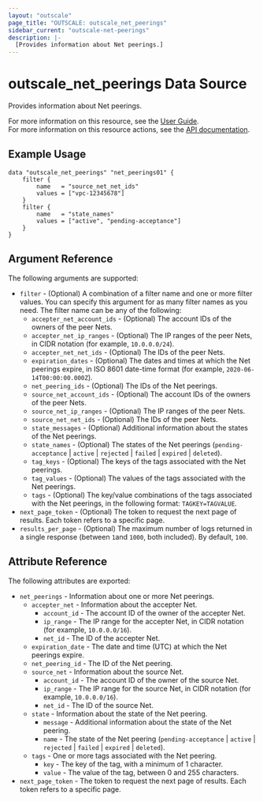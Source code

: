 ```yaml
---
layout: "outscale"
page_title: "OUTSCALE: outscale_net_peerings"
sidebar_current: "outscale-net-peerings"
description: |-
  [Provides information about Net peerings.]
---
```


# outscale_net_peerings Data Source

Provides information about Net peerings.

For more information on this resource, see the [User Guide](https://docs.outscale.com/en/userguide/About-VPC-Peering-Connections.html).  
For more information on this resource actions, see the [API documentation](https://docs.outscale.com/api#3ds-outscale-api-netpeering).

## Example Usage

```hcl
data "outscale_net_peerings" "net_peerings01" {
    filter {
        name   = "source_net_net_ids"
        values = ["vpc-12345678"]
    }
    filter {
        name   = "state_names"
        values = ["active", "pending-acceptance"]
    }
}
```

## Argument Reference

The following arguments are supported:

* `filter` - (Optional) A combination of a filter name and one or more filter values. You can specify this argument for as many filter names as you need. The filter name can be any of the following:
    * `accepter_net_account_ids` - (Optional) The account IDs of the owners of the peer Nets.
    * `accepter_net_ip_ranges` - (Optional) The IP ranges of the peer Nets, in CIDR notation (for example, `10.0.0.0/24`).
    * `accepter_net_net_ids` - (Optional) The IDs of the peer Nets.
    * `expiration_dates` - (Optional) The dates and times at which the Net peerings expire, in ISO 8601 date-time format (for example, `2020-06-14T00:00:00.000Z`).
    * `net_peering_ids` - (Optional) The IDs of the Net peerings.
    * `source_net_account_ids` - (Optional) The account IDs of the owners of the peer Nets.
    * `source_net_ip_ranges` - (Optional) The IP ranges of the peer Nets.
    * `source_net_net_ids` - (Optional) The IDs of the peer Nets.
    * `state_messages` - (Optional) Additional information about the states of the Net peerings.
    * `state_names` - (Optional) The states of the Net peerings (`pending-acceptance` \| `active` \| `rejected` \| `failed` \| `expired` \| `deleted`).
    * `tag_keys` - (Optional) The keys of the tags associated with the Net peerings.
    * `tag_values` - (Optional) The values of the tags associated with the Net peerings.
    * `tags` - (Optional) The key/value combinations of the tags associated with the Net peerings, in the following format: `TAGKEY=TAGVALUE`.
* `next_page_token` - (Optional) The token to request the next page of results. Each token refers to a specific page.
* `results_per_page` - (Optional) The maximum number of logs returned in a single response (between `1`and `1000`, both included). By default, `100`.

## Attribute Reference

The following attributes are exported:

* `net_peerings` - Information about one or more Net peerings.
    * `accepter_net` - Information about the accepter Net.
        * `account_id` - The account ID of the owner of the accepter Net.
        * `ip_range` - The IP range for the accepter Net, in CIDR notation (for example, `10.0.0.0/16`).
        * `net_id` - The ID of the accepter Net.
    * `expiration_date` - The date and time (UTC) at which the Net peerings expire.
    * `net_peering_id` - The ID of the Net peering.
    * `source_net` - Information about the source Net.
        * `account_id` - The account ID of the owner of the source Net.
        * `ip_range` - The IP range for the source Net, in CIDR notation (for example, `10.0.0.0/16`).
        * `net_id` - The ID of the source Net.
    * `state` - Information about the state of the Net peering.
        * `message` - Additional information about the state of the Net peering.
        * `name` - The state of the Net peering (`pending-acceptance` \| `active` \| `rejected` \| `failed` \| `expired` \| `deleted`).
    * `tags` - One or more tags associated with the Net peering.
        * `key` - The key of the tag, with a minimum of 1 character.
        * `value` - The value of the tag, between 0 and 255 characters.
* `next_page_token` - The token to request the next page of results. Each token refers to a specific page.
